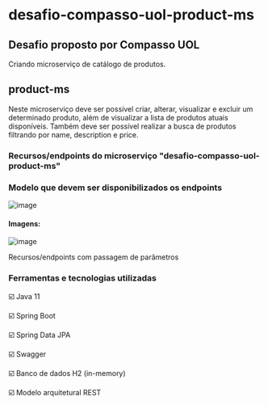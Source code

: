 # desafio-compasso-uol-product-ms

## Desafio proposto por Compasso UOL

Criando microserviço de catálogo de produtos.


## product-ms
Neste microserviço deve ser possível criar, alterar, visualizar e excluir um determinado produto, além de visualizar a lista de produtos atuais disponíveis. Também deve ser possível realizar a busca de produtos filtrando por name, description e price.



### Recursos/endpoints do microserviço "desafio-compasso-uol-product-ms"

### Modelo que devem ser disponibilizados os endpoints

![image](https://user-images.githubusercontent.com/16214525/111205439-ffa47c80-85a5-11eb-90c5-c1f1722b4c84.png)


#### Imagens:

![image](https://user-images.githubusercontent.com/16214525/111205086-9b81b880-85a5-11eb-83bc-ae3bc5d71e39.png)

Recursos/endpoints com passagem de parâmetros



<h3>Ferramentas e tecnologias utilizadas</h3>

:ballot_box_with_check: Java 11

:ballot_box_with_check: Spring Boot

:ballot_box_with_check: Spring Data JPA

:ballot_box_with_check: Swagger

:ballot_box_with_check: Banco de dados H2 (in-memory)

:ballot_box_with_check: Modelo arquitetural REST
